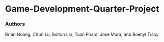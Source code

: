 # Game-Development-Quarter-Project

### Authors
Brian Hoang, Chun Lu, Bolton Lin, Tuan Pham, Jose Mora, and Roenyl Tisoy
